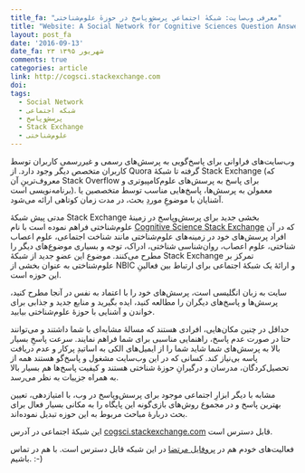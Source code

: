 ```yaml
---
title_fa: "معرفی وب‌سایت: شبکهٔ اجتماعیِ پرسش‌وپاسخ در حوزهٔ علوم‌شناختی"
title: "Website: A Social Network for Cognitive Sciences Question Answering"
layout: post_fa
date: '2016-09-13'
date_fa: ۲۳ شهریور ۱۳۹۵
comments: true
categories: article
link: http://cogsci.stackexchange.com
doi:
tags:
  - Social Network
  - شبکه اجتماعی
  - پرسش‌و‌پاسخ
  - Stack Exchange
  - علوم‌شناختی
---
```


وب‌سایت‌های فراوانی برای پاسخ‌گویی به پرسش‌های رسمی و غیررسمی کاربران توسط کاربران متخصص دیگر وجود دارد. از Quora گرفته تا شبکهٔ Stack Exchange (که معروف‌ترینِ آن Stack Overflow برای پاسخ به پرسش‌های علوم‌کامپیوتری و برنامه‌نویسی است). معمولن به پرسش‌ها، پاسخ‌هایی مناسب توسط متخصصین یا آشنایان با موضوعِ موردِ بحث، در مدت زمان کوتاهی ارائه می‌شود.



مدتی پیش شبکهٔ Stack Exchange بخشی جدید برای پرسش‌وپاسخ در زمینهٔ علوم‌شناختی فراهم نموده است با نام   [Cognitive Science Stack Exchange](http://cogsci.stackexchange.com) که در آن افراد پرسش‌های خود در زمینه‌های علوم‌شناختی مانند شناخت اجتماعی، علوم اعصاب شناختی، علوم اعصاب، روان‌شناسی شناختی، ادراک، توجه و بسیاری موضوع‌های دیگر را مطرح می‌کنند. موضوع این عضوِ جدید از شبکهٔ Stack Exchange تمرکز بر علوم‌شناختی به عنوان بخشی از NBIC و ارائهٔ یک شبکهٔ اجتماعی برای ارتباط بین فعالینِ این حوزه است.



سایت به زبان انگلیسی است، پرسش‌های خود را با اعتماد به نفس در آنجا مطرح کنید، پرسش‌ها و پاسخ‌های دیگران را مطالعه کنید، ایده بگیرید و منابع جدید و جذابی برای خواندن و آشنایی با حوزهٔ علوم‌شناختی بیابید.



حداقل در چنین مکان‌هایی، افرادی هستند که مسالهٔ مشابه‌ای با شما داشتند و می‌توانند حتا در صورت عدم پاسخ، راهنمایی مناسبی برای شما فراهم نمایند. سرعت پاسخِ بسیار بالا به پرسش‌های شما شاید شما را از ایمیل‌های الکی به اساتیدِ پرکار و عدم دریافت پاسه بی‌نیاز کند. کسانی که در این وب‌سایت مشغول و پاسخ‌گو هستند همه از تحصیل‌کردگان، مدرسان و درگیرانِ حوزهٔ شناختی هستند و کیفیت پاسخ‌ها هم بسیار بالا به همراه جزییات به نظر می‌رسد.



مشابه با دیگر ابزارِ اجتماعی موجود برای پرسش‌وپاسخ در وب، با امتیازدهی، تعیین بهترین پاسخ و در مجموع روش‌های بازی‌گونه این پایگاه را به مکانی بسیار فعال برای بحث دربارهٔ مباحث مربوط به این حوزه تبدیل نموده‌اند.

این شبکهٔ اجتماعی در آدرس [cogsci.stackexchange.com](http://cogsci.stackexchange.com) قابل دسترس است.

فعالیت‌های خودم هم در [پروفایل مرتضا](http://cogsci.stackexchange.com/users/646/morty) در این شبکه قابل دسترس است. با هم در تماس باشیم. :-)

